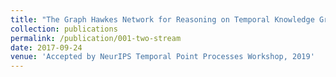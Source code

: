 ```yaml
---
title: "The Graph Hawkes Network for Reasoning on Temporal Knowledge Graphs"
collection: publications
permalink: /publication/001-two-stream
date: 2017-09-24
venue: 'Accepted by NeurIPS Temporal Point Processes Workshop, 2019'
---
```


